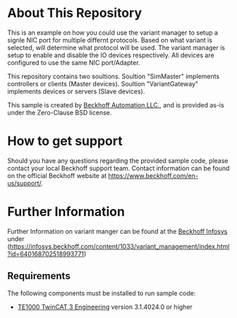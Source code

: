 # About This Repository

This is an example on how you could use the variant manager to setup a signle NIC port for multiple differnt protocols. 
Based on what variant is selected, will determine what protocol will be used. 
The variant manager is setup to enable and disable the IO devices respectively. 
All devices are configured to use the same NIC port/Adapter.

This repository contains two soultions.
Soultion "SimMaster" implements controllers or clients (Master devices).
Soultion "VariantGateway" implements devices or servers (Slave devices).

This sample is created by [Beckhoff Automation LLC.](https://www.beckhoff.com/en-us/), and is provided as-is under the Zero-Clause BSD license.

# How to get support

Should you have any questions regarding the provided sample code, please contact your local Beckhoff support team. Contact information can be found on the official Beckhoff website at https://www.beckhoff.com/en-us/support/.

# Further Information

Further Information on variant manger can be found at the [Beckhoff Infosys](https://infosys.beckhof.com) under (https://infosys.beckhoff.com/content/1033/variant_management/index.html?id=640168702518993771)

## Requirements

The following components must be installed to run sample code:

- [TE1000 TwinCAT 3 Engineering](https://www.beckhoff.com/en-en/products/automation/twincat/te1xxx-twincat-3-engineering/te1000.html) version 3.1.4024.0 or higher

